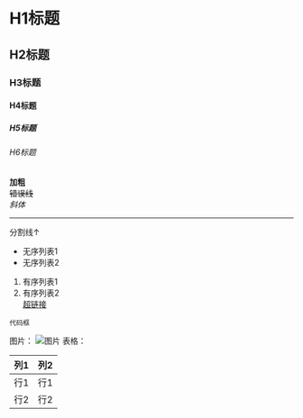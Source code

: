 # H1标题
## H2标题
### H3标题
#### H4标题
##### H5标题
###### H6标题
**加粗**   
~~错误线~~   
 _斜体_    
 

------------
分割线↑   
- 无序列表1
- 无序列表2   
1. 有序列表1
2. 有序列表2    
[超链接](https://www.luogu.com.cn/blog/kuqilin/post-test)   
```
代码框
```   
图片：
![图片](https://cdn.luogu.com.cn/upload/image_hosting/8xuafeg2.png)
表格：   

| 列1 | 列2 |
| :----------: | :----------: |
| 行1 | 行1 |
| 行2 | 行2 |
